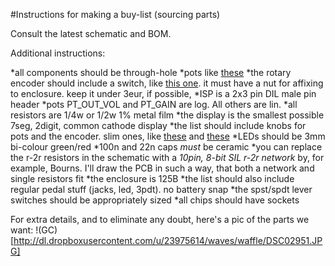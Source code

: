 #Instructions for making a buy-list (sourcing parts)

Consult the latest schematic and BOM.

Additional instructions:

*all components should be through-hole
*pots like [these](http://www.banzaimusic.com/Alpha-16-PC-ANG-1k-REV-log.html)
*the rotary encoder should include a switch, like [this one](http://i.ebayimg.com/00/s/NTc0WDgwMA==/z/tXMAAOxyjP1R0Y~8/$T2eC16d,!%29cE9s4Pu,p!BR0Y+8COh!~~60_35.JPG). it must have a nut for affixing to enclosure. keep it under 3eur, if possible,
*ISP is a 2x3 pin DIL male pin header
*pots PT_OUT_VOL and PT_GAIN are log. All others are lin.
*all resistors are 1/4w or 1/2w 1% metal film
*the display is the smallest possible 7seg, 2digit, common cathode display
*the list should include knobs for pots and the encoder. slim ones, like [these](http://www.banzaimusic.com/Mini-Fluted-knob-violet.html) and [these](http://www.banzaimusic.com/Davies-Knob-1900.html)
*LEDs should be 3mm bi-colour green/red
*100n and 22n caps *must* be ceramic
*you can replace the r-2r resistors in the schematic with a *10pin, 8-bit SIL r-2r network* by, for example, Bourns. I'll draw the PCB in such a way, that both a network and single resistors fit
*the enclosure is 125B
*the list should also include regular pedal stuff (jacks, led, 3pdt). no battery snap
*the spst/spdt lever switches should be appropriately sized
*all chips should have sockets

For extra details, and to eliminate any doubt, here's a pic of the parts we want:
!(GC)[http://dl.dropboxusercontent.com/u/23975614/waves/waffle/DSC02951.JPG]